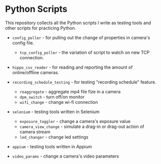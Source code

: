 # Python Scripts
This repository collects all the Python scripts I write as testing tools and other scripts for practicing Python.

* `config_poller` - for pulling out the change of properties in camera's config file.
  * `tcp_config_poller` - the variation of script to watch on new TCP connection.
  
* `hippo_csv_reader` - for reading and reporting the amount of online/offline cameras.

* `recording_schedule_testing` - for testing "recording schedule" feature.
  * `reaggregate` - aggregate mp4 file fize in a camera
  * `dpm_switch` - turn off/on monitor
  * `wifi_change` - change wi-fi connection
  
* `selenium` - testing tools written in Selenium
  * `exposure_toggler` - change a camera's exposure value
  * `camera_view_change` - simulate a drag-in or drag-out action of camera stream
  * `led_changer` - change led settings
  
* `appium` - testing tools written in Appium

* `video_params` - change a camera's video parameters

